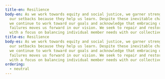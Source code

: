 ```yaml
---
title-en: Resilience
body-en: As we work towards equity and social justice, we garner strength from
  our setbacks because they help us learn. Despite these inevitable challenges,
  we continue to work toward our goals and acknowledge that embracing our
  failures moves us forward in our vision. We seek to repair and restore quickly
  with a focus on balancing individual member needs with our collective purpose.
title-es: Resilience
body-es: As we work towards equity and social justice, we garner strength from
  our setbacks because they help us learn. Despite these inevitable challenges,
  we continue to work toward our goals and acknowledge that embracing our
  failures moves us forward in our vision. We seek to repair and restore quickly
  with a focus on balancing individual member needs with our collective purpose.
ordering:
  - neutral
---
```

